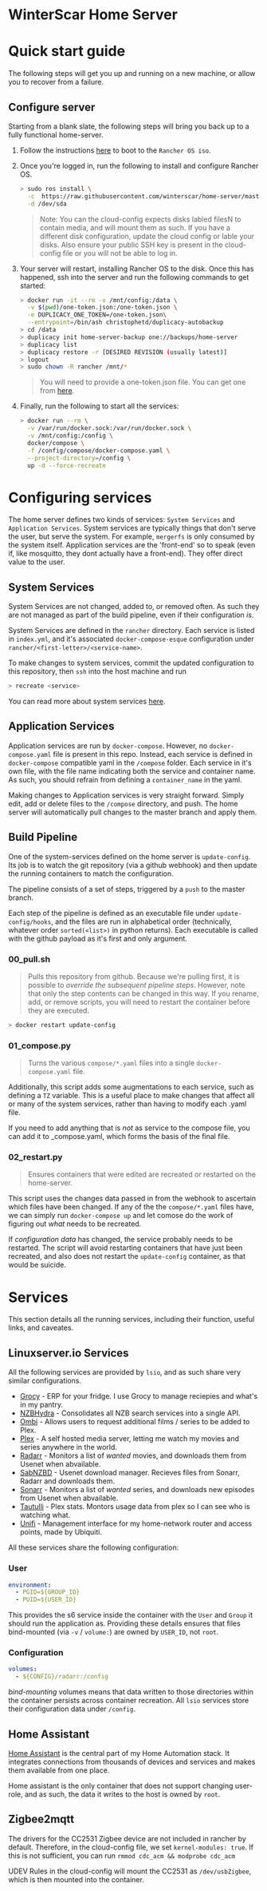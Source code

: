 WinterScar Home Server
======================

# Quick start guide
The following steps will get you up and running on a new machine, or allow you to recover from a failure. 
## Configure server
Starting from a blank slate, the following steps will bring you back up to a fully functional home-server.

1. Follow the instructions [here](https://rancher.com/docs/os/v1.x/en/installation/workstation/boot-from-iso/)
   to boot to the `Rancher OS iso`.
2. Once you're logged in, run the following to install and configure Rancher OS.
    ```bash
    > sudo ros install \
      -c  https://raw.githubusercontent.com/winterscar/home-server/master/rancher/cloud-config.yml \
      -d /dev/sda
    ```
    > Note: You can the cloud-config expects disks labled filesN to contain media, and will mount them as such. If you have a different disk configuration, update the cloud config or lable your disks. 
    > Also ensure your public SSH key is present in the cloud-config file or you will not be able to log in.

3. Your server will restart, installing Rancher OS to the disk. Once this has happened, ssh into the server and run the following commands to get started:

    ```bash
    > docker run -it --rm -v /mnt/config:/data \
      -v $(pwd)/one-token.json:/one-token.json \
      -e DUPLICACY_ONE_TOKEN=/one-token.json\
      --entrypoint=/bin/ash christophetd/duplicacy-autobackup
    > cd /data
    > duplicacy init home-server-backup one://backups/home-server
    > duplicacy list
    > duplicacy restore -r [DESIRED REVISION (usually latest)]
    > logout
    > sudo chown -R rancher /mnt/*
    ```
    > You will need to provide a one-token.json file. You can get one from [here](https://duplicacy.com/one_start).

4. Finally, run  the following to start all the services:
    ```bash
    > docker run --rm \
      -v /var/run/docker.sock:/var/run/docker.sock \
      -v /mnt/config:/config \
      docker/compose \
      -f /config/compose/docker-compose.yaml \
      --project-directory=/config \
      up -d --force-recreate
    ```

# Configuring services
The home server defines two kinds of services: `System Services` and `Application Services`.
System services are typically things that don't serve the user, but serve the system. For example, `mergerfs` is only consumed by the system itself. 
Application services are the 'front-end' so to speak (even if, like mosquitto, they dont actually have a front-end). They offer direct value to the user.

## System Services
System Services are not changed, added to, or removed often. As such they are not managed as part of the build pipeline, even if their configuration _is_. 

System Services are defined in  the `rancher` directory. Each service is listed in `index.yml`, and it's associated `docker-compose-esque` configuration under `rancher/<first-letter>/<service-name>`. 

To make changes to system services, commit the updated configuration to this repository, then `ssh` into the host machine and run
```bash
> recreate <service>
```

You can read more about system services [here](https://rancher.com/docs/os/v1.x/en/system-services/custom-system-services/).

## Application Services
Application services are run by `docker-compose`. However, no `docker-compose.yaml` file is present in this repo. Instead, each service is defined in `docker-compose` compatible yaml in the `/compose` folder. Each service in it's own file, with the file name indicating both the service and container name. As such, you should refrain from defining a `container_name` in the yaml.

Making changes to Application services is very straight forward. Simply edit, add or delete files to the `/compose` directory, and push. The home server will automatically pull changes to the master branch and apply them.

## Build Pipeline
One of the system-services defined on the home server is `update-config`. Its job is to watch the git repository (via a github webhook) and then update the running containers to match the configuration.

The pipeline consists of a set of steps, triggered by a `push` to the master branch.

Each step of the pipeline is defined as an executable file under `update-config/hooks`, and the files are run in alphabetical order (technically, whatever order `sorted(<list>)` in python returns). Each executable is called with the github payload as it's first and only argument. 

### 00_pull.sh
> Pulls this repository from github.
Because we're pulling first, it is possible to _override the subsequent pipeline steps_. However, note that only the step contents can be changed in this way. If you rename, add, or remove scripts, you will need to restart the container before they are executed.
```bash
> docker restart update-config
```

### 01_compose.py
> Turns the various `compose/*.yaml` files into a single `docker-compose.yaml` file. 

Additionally, this script adds some augmentations to each service, such as defining a `TZ` variable. This is a useful place to make changes that affect all or many of the system services, rather than having to modify each .yaml file.

If you need to add anything that is _not_ as service to the compose file, you can add it to _compose.yaml, which forms the basis of the final file.

### 02_restart.py
> Ensures containers that were edited are recreated or restarted on the home-server.

This script uses the changes data passed in from the webhook to ascertain which files have been changed. If any of the the `compose/*.yaml` files have, we can simply run `docker-compose up` and let comose do the work of figuring out _what_ needs to be recreated. 

If _configuration data_ has changed, the service probably needs to be restarted. The script will avoid restarting containers that have just been recreated, and also does not restart the `update-config` container, as that would be suicide.

# Services
This section details all the running services, including their function, useful links, and caveates. 

## Linuxserver.io Services
All the following services are provided by `lsio`, and as such share very similar configurations.
+ [Grocy](https://hub.docker.com/r/linuxserver/grocy/) -
  ERP for your fridge. I use Grocy to manage reciepies and what's in my pantry.
+ [NZBHydra](https://hub.docker.com/r/linuxserver/nzbhydra2/) -
  Consolidates all NZB search services into a single API.
+ [Ombi](https://hub.docker.com/r/linuxserver/ombi/) -
  Allows users to request additional films / series to be added to Plex.
+ [Plex](https://hub.docker.com/r/linuxserver/plex/) -
  A self hosted media server, letting me watch my movies and series anywhere in the world.
+ [Radarr](https://hub.docker.com/r/linuxserver/radarr/) -
  Monitors a list of _wanted_ movies, and downloads them from Usenet when abvailable.
+ [SabNZBD](https://hub.docker.com/r/linuxserver/sabnzbd/) -
  Usenet download manager. Recieves files from Sonarr, Radarr and downloads them.
+ [Sonarr](https://hub.docker.com/r/linuxserver/sonarr/) -
  Monitors a list of _wanted_ series, and downloads new episodes from Usenet when abvailable.
+ [Tautulli](https://hub.docker.com/r/linuxserver/Tautulli/) -
  Plex stats. Montors usage data from plex so I can see who is watching what.
+ [Unifi](https://hub.docker.com/r/linuxserver/Unifi/) -
  Management interface for my home-network router and access points, made by Ubiquiti.

All these services share the following configuration:
### User
```yaml
environment:
  - PGID=${GROUP_ID}
  - PUID=${USER_ID}
```
This provides the s6 service inside the container with the `User` and `Group` it should run the application as. Providing these details ensures that files bind-mounted (via `-v` / `volume:`) are owned by `USER_ID`, not `root`. 

### Configuration
```yaml
volumes:
  - ${CONFIG}/radarr:/config
```
_bind-mounting_ volumes means that data written to those directories within the container persists across container recreation. All `lsio` services store their configuration data under `/config`.

## Home Assistant
[Home Assistant](home-assistant.io) is the central part of my Home Automation stack. It integrates connections from thousands of devices and services and makes them available from one place.

Home assistant is the only container that does not support changing user-role, and as such, the data it writes to the host is owned by `root`.

## Zigbee2mqtt
The drivers for the CC2531 Zigbee device are not included in rancher by default. Therefore, in 
the cloud-config file, we set `kernel-modules: true`. 
If this is not sufficient, you can run `rmmod cdc_acm && modprobe cdc_acm`

UDEV Rules in the cloud-config will mount the CC2531 as `/dev/usbZigbee`, which is then mounted into
the container.